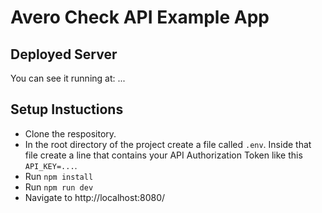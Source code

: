 
# Avero Check API Example App


## Deployed Server

You can see it running at: ...

## Setup Instuctions

* Clone the respository.
* In the root directory of the project create a file called `.env`. Inside that file create a line that contains your API Authorization Token like this `API_KEY=...`.
* Run `npm install`
* Run `npm run dev`
* Navigate to http://localhost:8080/
